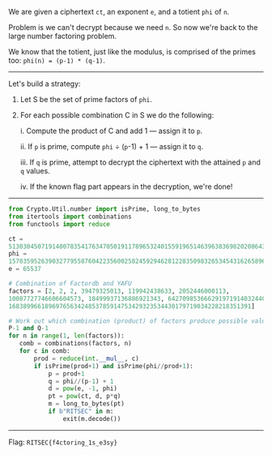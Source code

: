 We are given a ciphertext `ct`, an exponent `e`, and a totient `phi` of `n`.

Problem is we can't decrypt because we need `n`. So now we're back to the
large number factoring problem.

We know that the totient, just like the modulus, is comprised of the primes
too: `phi(n) = (p-1) * (q-1)`.

---

Let's build a strategy:

1. Let S be the set of prime factors of `phi`.

2. For each possible combination C in S we do the following:

	i. Compute the product of C and add 1 — assign it to `p`.

	ii. If `p` is prime, compute `phi` ÷ (`p`-1) + 1 — assign it to `q`.

	iii. If `q` is prime, attempt to decrypt the ciphertext with the attained `p` and `q` values.

	iv. If the known flag part appears in the decryption, we're done!

---

```python  
from Crypto.Util.number import isPrime, long_to_bytes  
from itertools import combinations  
from functools import reduce

ct =
5130304507191400783541763470501911789653240155919651463963836982020864332865905486625179455227840365092388092655014361291395402708694164414365418338035119409356897221074  
phi =
1570359526390327795587604223560025824592946281228350983265345431626589603873455573705621383229629752655777215638492468516856414709455757436817470769139576283488712724422152  
e = 65537

# Combination of Factordb and YAFU  
factors = [2, 2, 2, 39479325013, 119942438633, 2052446000113,
10087727746606604573, 18499937136886921343, 64270985366629197191403244080553,
1683899661896976563424853785914753429323534430179719034228218351391]

# Work out which combination (product) of factors produce possible values for
P-1 and Q-1  
for n in range(1, len(factors)):  
   comb = combinations(factors, n)  
   for c in comb:  
       prod = reduce(int.__mul__, c)  
       if isPrime(prod+1) and isPrime(phi//prod+1):  
           p = prod+1  
           q = phi//(p-1) + 1  
           d = pow(e, -1, phi)  
           pt = pow(ct, d, p*q)  
           m = long_to_bytes(pt)  
           if b"RITSEC" in m:  
               exit(m.decode())  
```

---

Flag: `RITSEC{f4ctoring_1s_e3sy}`